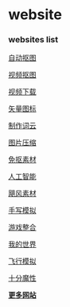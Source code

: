 # website
<h3>websites list</h3>
<h>
  
[自动抠图](https://bgsub.com/webapp/)

[视频抠图](https://www.unscreen.com/upload)

[视频下载](https://greenvideo.cc)

[矢量图标](https://www.svgrepo.com/)

[制作词云](https://www.weiciyun.com)

[图片压缩](https://tikolu.net/emojimix/)

[免抠素材](https://pngimg.com/)

[人工智能](https://ai-bot.cn)

[飓风素材](https://www.ysjf.com/material)

[手写模拟](https://www.autohanding.com/)

[游戏整合](https://poki.com)

[我的世界](https://www.mc.js.cool/)

[飞行模拟](https://www.geo-fs.com)

[十分魔性](https://patatap.com)

<b>[更多网站](https://www.toolnb.com)</b>

</h>

